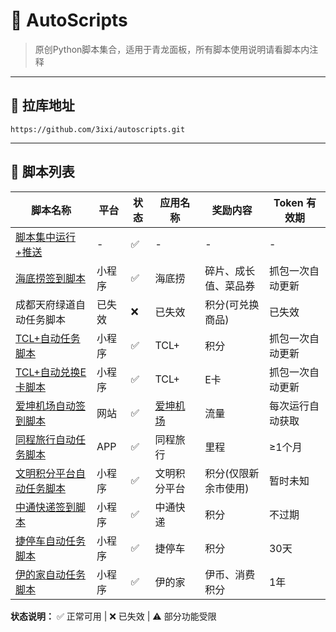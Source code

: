 # 🚀 AutoScripts

> 原创Python脚本集合，适用于青龙面板，所有脚本使用说明请看脚本内注释

---

## 🔗 拉库地址

```plaintext
https://github.com/3ixi/autoscripts.git
```

---

## 📜 脚本列表

| 脚本名称         | 平台       | 状态 | 应用名称       | 奖励内容                 | Token 有效期          |
|------------------|------------|------|----------------|--------------------------|----------------------|
| [脚本集中运行+推送](https://github.com/3ixi/autoscripts/blob/main/gogo.py)|-|✅|-|-|-|
| [海底捞签到脚本](https://github.com/3ixi/autoscripts/blob/main/hdl_sign.py)|小程序|✅|海底捞|碎片、成长值、菜品券|抓包一次自动更新|
| 成都天府绿道自动任务脚本|已失效|❌|已失效|积分(可兑换商品)|已失效|
| [TCL+自动任务脚本](https://github.com/3ixi/autoscripts/blob/main/tcl.py)|小程序|✅|TCL+|积分|抓包一次自动更新|
| [TCL+自动兑换E卡脚本](https://github.com/3ixi/autoscripts/blob/main/tcl_ek.py)|小程序|✅|TCL+|E卡|抓包一次自动更新|
| [爱坤机场自动签到脚本](https://github.com/3ixi/autoscripts/blob/main/ikuuu.py)|网站|✅|[爱坤机场](https://ikuuu.org "转到爱坤机场")|流量|每次运行自动获取|
| [同程旅行自动任务脚本](https://github.com/3ixi/autoscripts/blob/main/tongcheng.py)|APP|✅|同程旅行|里程|≥1个月|
| [文明积分平台自动任务脚本](https://github.com/3ixi/autoscripts/blob/main/wmjf.py)|小程序|✅|文明积分平台|积分(仅限新余市使用)|暂时未知|
| [中通快递签到脚本](https://github.com/3ixi/autoscripts/blob/main/zto.py)|小程序|✅|中通快递|积分|不过期|
| [捷停车自动任务脚本](https://github.com/3ixi/autoscripts/blob/main/jietingche.py)|小程序|✅|捷停车|积分|30天|
| [伊的家自动任务脚本](https://github.com/3ixi/autoscripts/blob/main/yidejia.py)|小程序|✅|伊的家|伊币、消费积分|1年|

**状态说明：** ✅ 正常可用 | ❌ 已失效 | ⚠️ 部分功能受限

